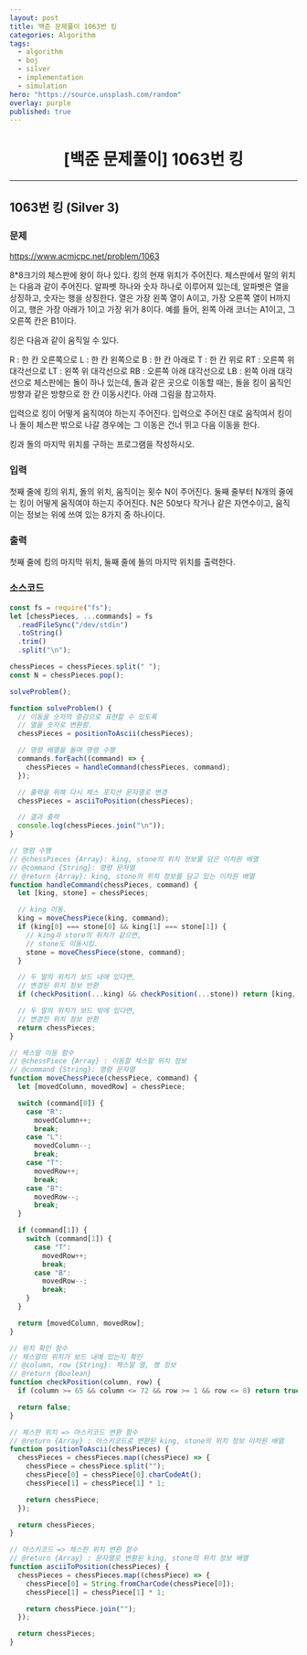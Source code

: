 ```yaml
---
layout: post
title: 백준 문제풀이 1063번 킹
categories: Algorithm
tags:
  - algorithm
  - boj
  - silver
  - implementation
  - simulation
hero: "https://source.unsplash.com/random"
overlay: purple
published: true
---
```


# <center>[백준 문제풀이] 1063번 킹</center>

---

## 1063번 킹 (Silver 3)

### 문제

https://www.acmicpc.net/problem/1063

8\*8크기의 체스판에 왕이 하나 있다. 킹의 현재 위치가 주어진다. 체스판에서 말의 위치는 다음과 같이 주어진다. 알파벳 하나와 숫자 하나로 이루어져 있는데, 알파벳은 열을 상징하고, 숫자는 행을 상징한다. 열은 가장 왼쪽 열이 A이고, 가장 오른쪽 열이 H까지 이고, 행은 가장 아래가 1이고 가장 위가 8이다. 예를 들어, 왼쪽 아래 코너는 A1이고, 그 오른쪽 칸은 B1이다.

킹은 다음과 같이 움직일 수 있다.

R : 한 칸 오른쪽으로
L : 한 칸 왼쪽으로
B : 한 칸 아래로
T : 한 칸 위로
RT : 오른쪽 위 대각선으로
LT : 왼쪽 위 대각선으로
RB : 오른쪽 아래 대각선으로
LB : 왼쪽 아래 대각선으로
체스판에는 돌이 하나 있는데, 돌과 같은 곳으로 이동할 때는, 돌을 킹이 움직인 방향과 같은 방향으로 한 칸 이동시킨다. 아래 그림을 참고하자.

입력으로 킹이 어떻게 움직여야 하는지 주어진다. 입력으로 주어진 대로 움직여서 킹이나 돌이 체스판 밖으로 나갈 경우에는 그 이동은 건너 뛰고 다음 이동을 한다.

킹과 돌의 마지막 위치를 구하는 프로그램을 작성하시오.

### 입력

첫째 줄에 킹의 위치, 돌의 위치, 움직이는 횟수 N이 주어진다. 둘째 줄부터 N개의 줄에는 킹이 어떻게 움직여야 하는지 주어진다. N은 50보다 작거나 같은 자연수이고, 움직이는 정보는 위에 쓰여 있는 8가지 중 하나이다.

### 출력

첫째 줄에 킹의 마지막 위치, 둘째 줄에 돌의 마지막 위치를 출력한다.

### 소스코드

```js
const fs = require("fs");
let [chessPieces, ...commands] = fs
  .readFileSync("/dev/stdin")
  .toString()
  .trim()
  .split("\n");

chessPieces = chessPieces.split(" ");
const N = chessPieces.pop();

solveProblem();

function solveProblem() {
  // 이동을 숫자의 증감으로 표현할 수 있도록
  // 열을 숫자로 변환함.
  chessPieces = positionToAscii(chessPieces);

  // 명령 배열을 돌며 명령 수행
  commands.forEach((command) => {
    chessPieces = handleCommand(chessPieces, command);
  });

  // 출력을 위해 다시 체스 포지션 문자열로 변경
  chessPieces = asciiToPosition(chessPieces);

  // 결과 출력
  console.log(chessPieces.join("\n"));
}

// 명령 수행
// @chessPieces {Array}: king, stone의 위치 정보를 담은 이차원 배열
// @command {String}: 명령 문자열
// @return {Array}: king, stone의 위치 정보를 담고 있는 이차원 배열
function handleCommand(chessPieces, command) {
  let [king, stone] = chessPieces;

  // king 이동.
  king = moveChessPiece(king, command);
  if (king[0] === stone[0] && king[1] === stone[1]) {
    // king과 store의 위치가 같으면,
    // stone도 이동시킴.
    stone = moveChessPiece(stone, command);
  }

  // 두 말의 위치가 보드 내에 있다면,
  // 변경된 위치 정보 반환
  if (checkPosition(...king) && checkPosition(...stone)) return [king, stone];

  // 두 말의 위치가 보드 밖에 있다면,
  // 변경전 위치 정보 반환
  return chessPieces;
}

// 체스말 이동 함수
// @chessPiece {Array} : 이동할 체스말 위치 정보
// @command {String}: 명령 문자열
function moveChessPiece(chessPiece, command) {
  let [movedColumn, movedRow] = chessPiece;

  switch (command[0]) {
    case "R":
      movedColumn++;
      break;
    case "L":
      movedColumn--;
      break;
    case "T":
      movedRow++;
      break;
    case "B":
      movedRow--;
      break;
  }

  if (command[1]) {
    switch (command[1]) {
      case "T":
        movedRow++;
        break;
      case "B":
        movedRow--;
        break;
    }
  }

  return [movedColumn, movedRow];
}

// 위치 확인 함수
// 체스말의 위치가 보드 내에 있는지 확인
// @column, row {String}: 체스말 열, 행 정보
// @return {Boolean}
function checkPosition(column, row) {
  if (column >= 65 && column <= 72 && row >= 1 && row <= 8) return true;

  return false;
}

// 체스판 위치 => 아스키코드 변환 함수
// @return {Array} : 아스키코드로 변환된 king, stone의 위치 정보 이차원 배열
function positionToAscii(chessPieces) {
  chessPieces = chessPieces.map((chessPiece) => {
    chessPiece = chessPiece.split("");
    chessPiece[0] = chessPiece[0].charCodeAt();
    chessPiece[1] = chessPiece[1] * 1;

    return chessPiece;
  });

  return chessPieces;
}

// 아스키코드 => 체스판 위치 변환 함수
// @return {Array} : 문자열로 변환된 king, stone의 위치 정보 배열
function asciiToPosition(chessPieces) {
  chessPieces = chessPieces.map((chessPiece) => {
    chessPiece[0] = String.fromCharCode(chessPiece[0]);
    chessPiece[1] = chessPiece[1] * 1;

    return chessPiece.join("");
  });

  return chessPieces;
}
```
